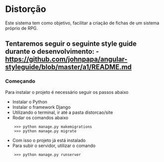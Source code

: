 # Distorção

Este sistema tem como objetivo, facilitar a criação de fichas de um sistema próprio de RPG.

Tentaremos seguir o seguinte style guide durante o desenvolvimento:
    - https://github.com/johnpapa/angular-styleguide/blob/master/a1/README.md
---
### Começando

Para instalar o projeto é necessário seguir os passos abaixo


- Instalar o Python
- Instalar o framework Django
- Utilizando o terminal, ir até a pasta distorcao/site
- Rodar os comandos abaixo

```
    >>> python manage.py makemigrations
    >>> python manage.py migrate
```
- Com isso o projeto já está instalado
- Para subir o servidor, utilizar o comando

```
    >>> python manage.py runserver
```